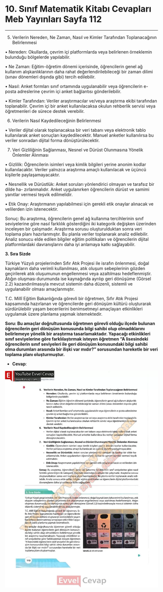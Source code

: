 # 10. Sınıf Matematik Kitabı Cevapları Meb Yayınları Sayfa 112

---

5. Verilerin Nereden, Ne Zaman, Nasıl ve Kimler Tarafından Toplanacağının Belirlenmesi

 • Nereden: Okullarda, çevrim içi platformlarda veya belirlenen örneklemin bulunduğu bölgelerde yapılabilir.

 • Ne Zaman: Eğitim-öğretim dönemi içerisinde, öğrencilerin genel ağ kullanım alışkanlıklarının daha rahat değerlendirilebileceği bir zaman dilimi (sınav dönemleri dışında gibi) tercih edilebilir.

 • Nasıl: Anket formları sınıf ortamında uygulanabilir veya öğrencilerin e-posta adreslerine çevrim içi anket bağlantısı gönderilebilir.

 • Kimler Tarafından: Veriler araştırmacılar ve/veya araştırma ekibi tarafından toplanabilir. Çevrim içi bir anket kullanılacaksa okulun rehberlik servisi veya öğretmenleri de sürece destek verebilir.

 6. Verilerin Nasıl Kaydedileceğinin Belirlenmesi

 • Veriler dijital olarak toplanacaksa bir veri tabanı veya elektronik tablo kullanılarak anket sonuçları kaydedilecektir. Manuel anketler kullanılırsa bu veriler sonradan dijital forma dönüştürülecektir.

 7. Veri Gizliliğinin Sağlanması, Nesnel ve Dürüst Olunmasına Yönelik Önlemler Alınması

 • Gizlilik: Öğrencilerin isimleri veya kimlik bilgileri yerine anonim kodlar kullanılacaktır. Veriler yalnızca araştırma amaçlı kullanılacak ve üçüncü kişilerle paylaşamayacaktır.

 • Nesnellik ve Dürüstlük: Anket soruları yönlendirici olmayan ve tarafsız bir dilde ha- zırlanmalıdır. Anket uygulanırken öğrencilerin dürüst ve samimi yanıtlar vermesi teşvik edilmelidir.

 • Etik Onay: Araştırmanın yapılabilmesi için gerekli etik onaylar alınacak ve velilerden izin istenecektir.

 Sonuç: Bu araştırma, öğrencilerin genel ağ kullanma tercihlerinin sınıf seviyelerine göre nasıl farklılık gösterdiğini iki kategorik değişken üzerinden inceleyen bir çalışmadır. Araştırma sorusu oluşturulduktan sonra veri toplama planı hazırlanmıştır. Bu planla veriler toplanarak analiz edilebilir. Analiz sonucu elde edilen bilgiler eğitim politikaları ve öğrencilerin dijital platformlardaki davranışlarını daha iyi anlamaya katkı sağlayabilir.

**3. Sıra Sizde**

Türkiye Yüzyılı projelerinden Sıfır Atık Projesi ile israfın önlenmesi, doğal kaynakların daha verimli kullanılması, atık oluşum sebeplerinin gözden geçirilerek atık oluşumunun engellenmesi veya azaltılması hedeflenmiştir. Atığın oluşması durumunda ise kaynağında ayrılıp geri dönüşüme (Görsel 2.2) kazandırılmasıyla mevcut sistemin daha düzenli, sistemli ve uygulanabilir olması amaçlanmıştır.

 T.C. Millî Eğitim Bakanlığında görevli bir öğretmen, Sıfır Atık Projesi kapsamında hazırlanan ve öğrencilerde geri dönüşüm kültürü oluşturarak sürdürülebilir yaşam becerilerini benimsetmeyi amaçlayan etkinlikleri uygulamak üzere planlama yapmak istemektedir.

**Soru: Bu amaçlar doğrultusunda öğretmen görevli olduğu ilçede bulunan öğrencilerin geri dönüşüm konusunda bilgi sahibi olup olmadıklarını belirlemeye yönelik bir araştırma tasarlamaktadır. Yapacağı etkinlikleri sınıf seviyelerine göre farklılaştırmak isteyen öğretmen “A lisesindeki öğrencilerin sınıf seviyeleri ile geri dönüşüm konusundaki bilgi sahibi olma durumları arasında bir ilişki var mıdır?” sorusundan hareketle bir veri toplama planı oluşturmuştur.**

-   **Cevap**:

![Image 1](./image_1.webp)